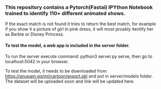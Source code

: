 ### This repository contains a Pytorch(Fastai) IPYthon Notebook trained to identify 110+ different animated shows.
If the exact match is not found it tries to return the best match, for example if you show it a picture of girl in pink dress, it will most proably itentify her as Barbie or Disney Princess.<br>

#### To test the model, a web app is included in the server folder.
To run the server execute command: python3 server.py serve, then go to localhost:5042 in your browser.

To test the model, it needs to be downloaded from https://anupam.gq/ml/cartoon/export.pkl and put in server/models folder.
The dataset will be uploaded soon and link will be updated here.

